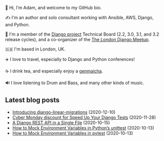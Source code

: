 <p>
  👋 Hi, I'm Adam, and welcome to my GitHub bio.
</p>
<p>
  ✍️ I'm an author and solo consultant working with Ansible, AWS, Django, and Python.
</p>
<p>
  🦄 I'm a member of the <a href="https://www.djangoproject.com/foundation/teams/">Django project</a> Technical Board (2.2, 3.0, 3.1, and 3.2 release cycles),
  and a co-organizer of the <a href="https://www.djangolondon.com/">The London Django Meetup</a>.
</p>
<p>
  🇬🇧 I'm based in London, UK.
</p>
<p>
  ✈️ I love to travel, especially to Django and Python conferences!
</p>
<p>
  ☕️ I drink tea, and especially enjoy a <a href="https://en.wikipedia.org/wiki/Genmaicha">genmaicha</a>.
</p>
<p>
  🔊 I love listening to Drum and Bass, and many other kinds of music.
</p>

## Latest blog posts

* [Introducing django-linear-migrations](https://adamj.eu/tech/2020/12/10/introducing-django-linear-migrations/) (2020-12-10)
* [Cyber Monday discount for Speed Up Your Django Tests](https://adamj.eu/tech/2020/11/28/speed-up-your-django-tests-cyber-monday-deal/) (2020-11-28)
* [A Django REST API in a Single File](https://adamj.eu/tech/2020/10/15/a-single-file-rest-api-in-django/) (2020-10-15)
* [How to Mock Environment Variables in Python’s unittest](https://adamj.eu/tech/2020/10/13/how-to-mock-environment-variables-with-pythons-unittest/) (2020-10-13)
* [How to Mock Environment Variables in pytest](https://adamj.eu/tech/2020/10/13/how-to-mock-environment-variables-with-pytest/) (2020-10-13)